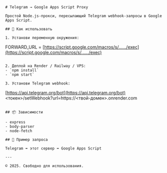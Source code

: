 ```
# Telegram → Google Apps Script Proxy

Простой Node.js-прокси, пересылающий Telegram webhook-запросы в Google Apps Script.

## 🔧 Как использовать

1. Установи переменную окружения:
```

FORWARD\_URL = [https://script.google.com/macros/s/....../exec](https://script.google.com/macros/s/....../exec)

```

2. Деплой на Render / Railway / VPS:
- `npm install`
- `npm start`

3. Установи Telegram webhook:
```

[https://api.telegram.org/bot](https://api.telegram.org/bot)<токен>/setWebhook?url=https\://<твой-домен>.onrender.com

```

## 📦 Зависимости

- express
- body-parser
- node-fetch

## 📝 Пример запроса

Telegram ➡️ этот сервер ➡️ Google Apps Script

---

© 2025. Свободно для использования.
```
